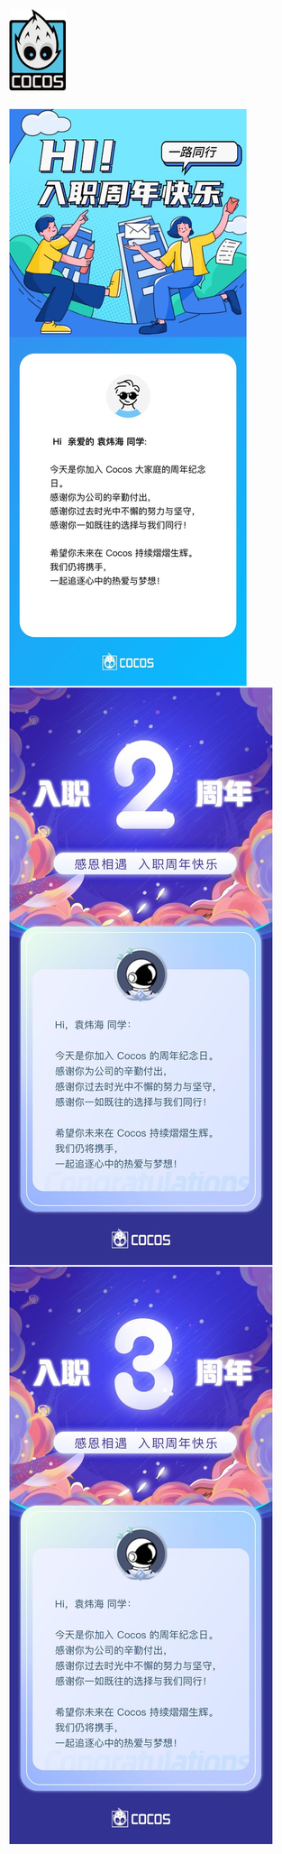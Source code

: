 <div class="cocos-page">
    <a href="https://www.cocos.com/" target="_blank">
        <img class="cocos-logo" src="./assets/cocos-logo.png" />
    </a>
    
<PicturesScrollX>
    <img src="./assets/year1.jpeg" />
    <img src="./assets/year2.jpeg" />
    <img src="./assets/year3.jpeg" />
</PicturesScrollX>  
</div>

<style>
    .cocos-page {
        & .cocos-logo {
            width: 100px;
            margin: 0 auto 30px;
        }
    }

</style>
